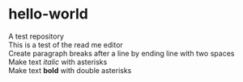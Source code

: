 # hello-world
A test repository  
This is a test of the read me editor  
Create paragraph breaks after a line by ending line with two spaces  
Make text *italic* with asterisks  
Make text **bold** with double asterisks  
